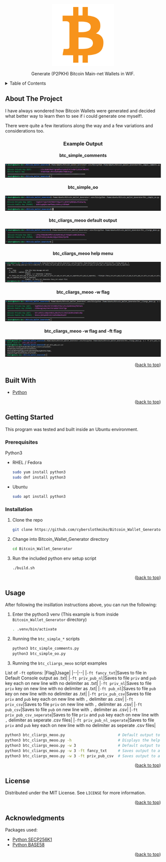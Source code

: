 <div id="top"></div>

<!-- PROJECT LOGO -->
<br />
<div align="center">
  <a href="https://github.com/CyberSlothMiko/Bitcoin_Wallet_Generator">
    <img src="images/Logo.png" alt="Logo" width="200" height="200">
  </a>
  <p align="center">
    Generate (P2PKH) Bitcoin Main-net Wallets in WIF.
  </p>
</div>



<!-- TABLE OF CONTENTS -->
<details>
  <summary>Table of Contents</summary>
  <ol>
    <li>
      <a href="#about-the-project">About The Project</a>
      <ul>
        <li><a href="#built-with">Built With</a></li>
      </ul>
    </li>
    <li>
      <a href="#getting-started">Getting Started</a>
      <ul>
        <li><a href="#prerequisites">Prerequisites</a></li>
        <li><a href="#installation">Installation</a></li>
      </ul>
    </li>
    <li><a href="#usage">Usage</a></li>
    <li><a href="#license">License</a></li>
    <li><a href="#acknowledgments">Acknowledgments</a></li>
  </ol>
</details>


<!-- ABOUT THE PROJECT -->
## About The Project

I have always wondered how Bitcoin Wallets were generated and decided what better way to learn then to see if i could generate one myself!.

There were quite a few iterations along the way and a few variations and considerations too.

<div align="center"><h3>Example Output</h3></div>
<div align="center"><h4>btc_simple_comments</h4></div>
<div align="center">
  <img src="images/btc_simple_comments.png" alt="Logo">
</div>
<div align="center"><h4>btc_simple_oo</h4></div>
<div align="center">
  <img src="images/btc_simple_oo.png" alt="Logo">
</div>
<div align="center"><h4>btc_cliargs_meoo default output</h4></div>
<div align="center">
  <img src="images/btc_cliargs_meoo_1.png" alt="Logo">
</div>
<div align="center"><h4>btc_cliargs_meoo help menu</h4></div>
<div align="center">
  <img src="images/btc_cliargs_meoo_2.png" alt="Logo">
</div>
<div align="center"><h4>btc_cliargs_meoo -w flag </h4></div>
<div align="center">
  <img src="images/btc_cliargs_meoo_3.png" alt="Logo">
</div>
<div align="center"><h4>btc_cliargs_meoo -w flag and -ft flag</h4></div>
<div align="center">
  <img src="images/btc_cliargs_meoo_4.png" alt="Logo">
</div>

<p align="right">(<a href="#top">back to top</a>)</p>


## Built With

* [Python](https://www.python.org/)

<p align="right">(<a href="#top">back to top</a>)</p>


<!-- GETTING STARTED -->
## Getting Started

This program was tested and built inside an Ubuntu environment.
### Prerequisites
Python3
* RHEL / Fedora
  ```sh
  sudo yum install python3
  sudo dnf install python3
  ```
* Ubuntu
  ```sh
  sudo apt install python3
  ```

### Installation

1. Clone the repo
   ```bash
   git clone https://github.com/cyberslothmiko/Bitcoin_Wallet_Generator.git
   ```
2. Change into Bitcoin_Wallet_Generator directory
   ```bash
   cd Bitcoin_Wallet_Generator
   ```
3. Run the included python env setup script
   ```bash
   ./build.sh
   ```

<p align="right">(<a href="#top">back to top</a>)</p>


<!-- USAGE EXAMPLES -->
## Usage

After following the insillation instructions above, you can run the following:

1. Enter the python3 venv (This example is from inside `Bitcoin_Wallet_Generator` directory)
   ```bash
   . .venv/bin/activate
   ```
2. Running the `btc_simple_*` scripts
   ```bash
   python3 btc_simple_comments.py
   python3 btc_simple_oo.py
   ```
3. Running the `btc_cliargs_meoo` script examples

  List of `-ft` options:
  |Flag|Usage|
  |--|--|
  |`-ft fancy_txt`|Saves to file in Default Console output as .txt|
  |`-ft priv_pub_nl`|Saves to file `priv` and `pub` key each on new line with no delimiter as .txt|
  |`-ft priv_nl`|Saves to file `priv` key on new line with no delimiter as .txt|
  |`-ft pub_nl`|Saves to file `pub` key on new line with no delimiter as .txt|
  |`-ft priv_pub_csv`|Saves to file `priv` and `pub` key each on new line with `,` delimiter as .csv|
  |`-ft priv_csv`|Saves to file `priv` on new line with `,` delimiter as .csv|
  |`-ft pub_csv`|Saves to file `pub` on new line with `,` delimiter as .csv|
  |`-ft priv_pub_csv_seperate`|Saves to file `priv` and `pub` key each on new line with `,` delimiter as seperate .csv files|
  |`-ft priv_pub_nl_seperate`|Saves to file `priv` and `pub` key each on new line with no delimiter as seperate .csv files|
     
   ```bash
   python3 btc_cliargs_meoo.py                        # Default output to console
   python3 btc_cliargs_meoo.py -h                     # Displays the help information for the script & options for the -ft flag
   python3 btc_cliargs_meoo.py -w 3                   # Default output to console with -w flag to generate 3 wallets
   python3 btc_cliargs_meoo.py -w 3 -ft fancy_txt     # Saves output to a file in "fancy_txt" format, -w flag to generate 3 wallets
   python3 btc_cliargs_meoo.py -w 3 -ft priv_pub_csv  # Saves output to a file in "priv_pub_csv" format, -w flag to generate 3 wallets
   ```
<p align="right">(<a href="#top">back to top</a>)</p>


<!-- LICENSE -->
## License

Distributed under the MIT License. See `LICENSE` for more information.

<p align="right">(<a href="#top">back to top</a>)</p>


<!-- ACKNOWLEDGMENTS -->
## Acknowledgments

Packages used:
* [Python SECP256K1](https://pypi.org/project/secp256k1/)
* [Python BASE58](https://pypi.org/project/base58/)

<p align="right">(<a href="#top">back to top</a>)</p>